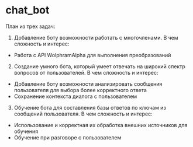 # chat_bot

План из трех задач:

1. Добавление боту возможности работать с многочленами. В чем сложность и интерес:
- Работа с API WolphramAlpha для выполнения преобразований


2. Создание умного бота, который умеет отвечать на широкий спектр вопросов от пользователей. В чем сложность и интерес:
- Добавление боту возможности анализировать сообщения пользователя для выбора более корректного ответа 
- Сохранение контекста диалога с пользователем


3. Обучение бота для составления базы ответов по ключам из сообщений пользователя. В чем сложность и интерес:
- Использование и корректная их обработка внешних источников для обучения
- Обучение при разговоре с пользователем
